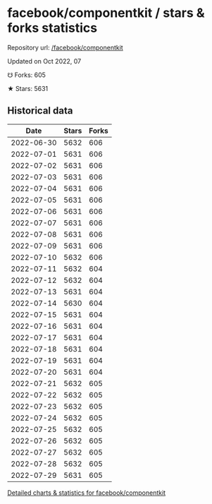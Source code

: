 # facebook/componentkit / stars & forks statistics

Repository url: [/facebook/componentkit](https://github.com/facebook/componentkit)

Updated on Oct 2022, 07

☋ Forks: 605

★ Stars: 5631

## Historical data
| Date | Stars | Forks |
|------|-------|-------|
| 2022-06-30 | 5632 | 606 | 
| 2022-07-01 | 5631 | 606 | 
| 2022-07-02 | 5631 | 606 | 
| 2022-07-03 | 5631 | 606 | 
| 2022-07-04 | 5631 | 606 | 
| 2022-07-05 | 5631 | 606 | 
| 2022-07-06 | 5631 | 606 | 
| 2022-07-07 | 5631 | 606 | 
| 2022-07-08 | 5631 | 606 | 
| 2022-07-09 | 5631 | 606 | 
| 2022-07-10 | 5632 | 606 | 
| 2022-07-11 | 5632 | 604 | 
| 2022-07-12 | 5632 | 604 | 
| 2022-07-13 | 5631 | 604 | 
| 2022-07-14 | 5630 | 604 | 
| 2022-07-15 | 5631 | 604 | 
| 2022-07-16 | 5631 | 604 | 
| 2022-07-17 | 5631 | 604 | 
| 2022-07-18 | 5631 | 604 | 
| 2022-07-19 | 5631 | 604 | 
| 2022-07-20 | 5631 | 604 | 
| 2022-07-21 | 5632 | 605 | 
| 2022-07-22 | 5632 | 605 | 
| 2022-07-23 | 5632 | 605 | 
| 2022-07-24 | 5632 | 605 | 
| 2022-07-25 | 5632 | 605 | 
| 2022-07-26 | 5632 | 605 | 
| 2022-07-27 | 5632 | 605 | 
| 2022-07-28 | 5632 | 605 | 
| 2022-07-29 | 5631 | 605 | 


[Detailed charts & statistics for facebook/componentkit](https://reviewgithub.com/rep/facebook/componentkit)
